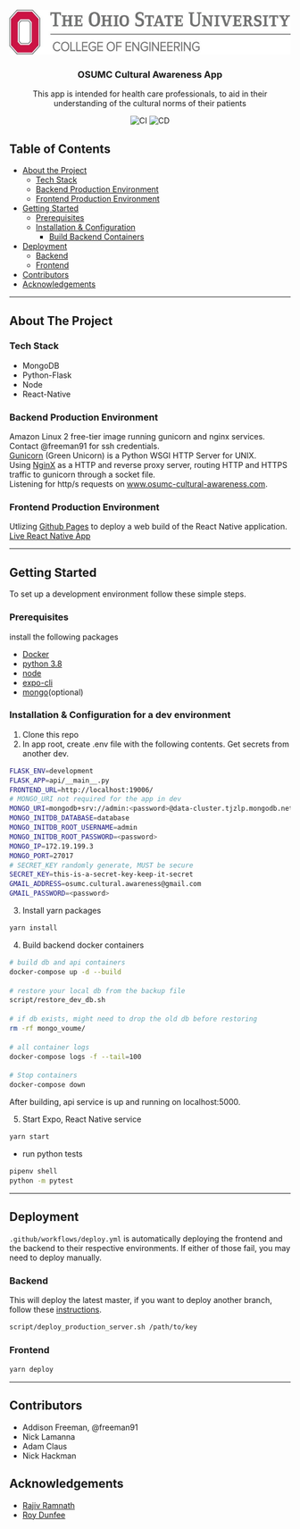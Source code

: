 <!-- PROJECT LOGO -->
<br />
<div align="center">
  <img src="./public/osu-cse-logo.jpg" alt="Logo" width="580" height="80">

  <h3 align="center">OSUMC Cultural Awareness App</h3>

  <p align="center">
    This app is intended for health care professionals, to aid in their understanding of the cultural norms of their patients
  </p>
  <img src="https://github.com/freeman91/OSUMC-Cultural-Awareness-App/workflows/Frontend/badge.svg" alt="CI"/>
  <img src="https://github.com/freeman91/OSUMC-Cultural-Awareness-App/workflows/Deploy/badge.svg" alt="CD"/>
</div>

<!-- TABLE OF CONTENTS -->

## Table of Contents

- [About the Project](#about-the-project)
  - [Tech Stack](#tech-stack)
  - [Backend Production Environment](#backend-production-environment)
  - [Frontend Production Environment](#frontend-production-environment)
- [Getting Started](#getting-started)
  - [Prerequisites](#prerequisites)
  - [Installation & Configuration](#Installation-&-Configuration)
    - [Build Backend Containers](#build-backend-containers)
- [Deployment](#deployment)
  - [Backend](#backend)
  - [Frontend](#frontend)
- [Contributors](#contributors)
- [Acknowledgements](#acknowledgements)

---

## About The Project

### Tech Stack

- MongoDB
- Python-Flask
- Node
- React-Native

### Backend Production Environment

Amazon Linux 2 free-tier image running gunicorn and nginx services. Contact @freeman91 for ssh credentials.  
[Gunicorn](https://gunicorn.org/#docs) (Green Unicorn) is a Python WSGI HTTP Server for UNIX.  
Using [NginX](https://nginx.org/en/) as a HTTP and reverse proxy server, routing HTTP and HTTPS traffic to gunicorn through a socket file.  
Listening for http/s requests on www.osumc-cultural-awareness.com.

### Frontend Production Environment

Utlizing [Github Pages](https://pages.github.com/) to deploy a web build of the React Native application.  
[Live React Native App](https://freeman91.github.io/OSUMC-Cultural-Awareness-App/)

---

## Getting Started

To set up a development environment follow these simple steps.

### Prerequisites

install the following packages

- [Docker](https://docs.docker.com/get-docker/)
- [python 3.8](https://www.python.org/downloads/)
- [node](https://nodejs.org/en/download/)
- [expo-cli](https://docs.expo.io/get-started/installation/)
- [mongo](https://www.mongodb.com/try/download/community)(optional)

### Installation & Configuration for a dev environment

1. Clone this repo
2. In app root, create .env file with the following contents. Get secrets from another dev.

```sh
FLASK_ENV=development
FLASK_APP=api/__main__.py
FRONTEND_URL=http://localhost:19006/
# MONGO_URI not required for the app in dev
MONGO_URI=mongodb+srv://admin:<password>@data-cluster.tjzlp.mongodb.net/database?retryWrites=true&w=majority
MONGO_INITDB_DATABASE=database
MONGO_INITDB_ROOT_USERNAME=admin
MONGO_INITDB_ROOT_PASSWORD=<password>
MONGO_IP=172.19.199.3
MONGO_PORT=27017
# SECRET_KEY randomly generate, MUST be secure
SECRET_KEY=this-is-a-secret-key-keep-it-secret
GMAIL_ADDRESS=osumc.cultural.awareness@gmail.com
GMAIL_PASSWORD=<password>
```

3. Install yarn packages

```sh
yarn install
```

4. Build backend docker containers

```sh
# build db and api containers
docker-compose up -d --build

# restore your local db from the backup file
script/restore_dev_db.sh

# if db exists, might need to drop the old db before restoring
rm -rf mongo_voume/

# all container logs
docker-compose logs -f --tail=100

# Stop containers
docker-compose down
```

After building, api service is up and running on localhost:5000.

5. Start Expo, React Native service

```sh
yarn start
```

- run python tests

```sh
pipenv shell
python -m pytest
```

---

## Deployment

`.github/workflows/deploy.yml` is automatically deploying the frontend and the backend to their respective environments. If either of those fail, you may need to deploy manually.

### Backend

This will deploy the latest master, if you want to deploy another branch, follow these [instructions](https://github.com/freeman91/OSUMC-Cultural-Awareness-App/blob/master/docs/deployment.md#deploy-manually).

```sh
script/deploy_production_server.sh /path/to/key
```

### Frontend

```sh
yarn deploy
```

---

## Contributors

- Addison Freeman, @freeman91
- Nick Lamanna
- Adam Claus
- Nick Hackman

## Acknowledgements

- [Rajiv Ramnath]()
- [Roy Dunfee]()
